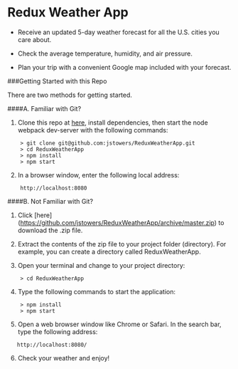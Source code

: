 # Redux Weather App

+   Receive an updated 5-day weather forecast for all the U.S. cities you care about.

+   Check the average temperature, humidity, and air pressure.  

+   Plan your trip with a convenient Google map included with your forecast.


###Getting Started with this Repo

There are two methods for getting started.

####A.  Familiar with Git?

1.  Clone this repo at [here](https://github.com/jstowers/ReduxWeatherApp), install dependencies, then start the node webpack dev-server with the following commands:

```
	> git clone git@github.com:jstowers/ReduxWeatherApp.git
	> cd ReduxWeatherApp
	> npm install
	> npm start
```

2.  In a browser window, enter the following local address:

```
    http://localhost:8080
```


####B.  Not Familiar with Git?

1.  Click [here] (https://github.com/jstowers/ReduxWeatherApp/archive/master.zip) to download the .zip file.

2.  Extract the contents of the zip file to your project folder (directory).  For example, you can create a directory called ReduxWeatherApp.

3.  Open your terminal and change to your project directory:

```
    > cd ReduxWeatherApp
```

4.  Type the following commands to start the application:

```
	> npm install
	> npm start
```

5.  Open a web browser window like Chrome or Safari.  In the search bar, type the following address:

```
   http://localhost:8080/ 
```

6.  Check your weather and enjoy!